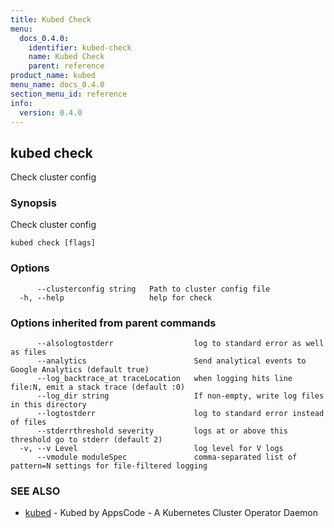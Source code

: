 ```yaml
---
title: Kubed Check
menu:
  docs_0.4.0:
    identifier: kubed-check
    name: Kubed Check
    parent: reference
product_name: kubed
menu_name: docs_0.4.0
section_menu_id: reference
info:
  version: 0.4.0
---
```


## kubed check

Check cluster config

### Synopsis

Check cluster config

```
kubed check [flags]
```

### Options

```
      --clusterconfig string   Path to cluster config file
  -h, --help                   help for check
```

### Options inherited from parent commands

```
      --alsologtostderr                  log to standard error as well as files
      --analytics                        Send analytical events to Google Analytics (default true)
      --log_backtrace_at traceLocation   when logging hits line file:N, emit a stack trace (default :0)
      --log_dir string                   If non-empty, write log files in this directory
      --logtostderr                      log to standard error instead of files
      --stderrthreshold severity         logs at or above this threshold go to stderr (default 2)
  -v, --v Level                          log level for V logs
      --vmodule moduleSpec               comma-separated list of pattern=N settings for file-filtered logging
```

### SEE ALSO

* [kubed](/docs/0.4.0/reference/kubed)	 - Kubed by AppsCode - A Kubernetes Cluster Operator Daemon

